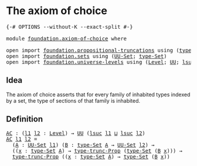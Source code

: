 # The axiom of choice

<pre class="Agda"><a id="32" class="Symbol">{-#</a> <a id="36" class="Keyword">OPTIONS</a> <a id="44" class="Pragma">--without-K</a> <a id="56" class="Pragma">--exact-split</a> <a id="70" class="Symbol">#-}</a>

<a id="75" class="Keyword">module</a> <a id="82" href="foundation.axiom-of-choice.html" class="Module">foundation.axiom-of-choice</a> <a id="109" class="Keyword">where</a>

<a id="116" class="Keyword">open</a> <a id="121" class="Keyword">import</a> <a id="128" href="foundation.propositional-truncations.html" class="Module">foundation.propositional-truncations</a> <a id="165" class="Keyword">using</a> <a id="171" class="Symbol">(</a><a id="172" href="foundation.propositional-truncations.html#2034" class="Function">type-trunc-Prop</a><a id="187" class="Symbol">)</a>
<a id="189" class="Keyword">open</a> <a id="194" class="Keyword">import</a> <a id="201" href="foundation.sets.html" class="Module">foundation.sets</a> <a id="217" class="Keyword">using</a> <a id="223" class="Symbol">(</a><a id="224" href="foundation-core.sets.html#1190" class="Function">UU-Set</a><a id="230" class="Symbol">;</a> <a id="232" href="foundation-core.sets.html#1304" class="Function">type-Set</a><a id="240" class="Symbol">)</a>
<a id="242" class="Keyword">open</a> <a id="247" class="Keyword">import</a> <a id="254" href="foundation.universe-levels.html" class="Module">foundation.universe-levels</a> <a id="281" class="Keyword">using</a> <a id="287" class="Symbol">(</a><a id="288" href="Agda.Primitive.html#597" class="Postulate">Level</a><a id="293" class="Symbol">;</a> <a id="295" href="foundation-core.universe-levels.html#235" class="Primitive">UU</a><a id="297" class="Symbol">;</a> <a id="299" href="Agda.Primitive.html#780" class="Primitive">lsuc</a><a id="303" class="Symbol">;</a> <a id="305" href="Agda.Primitive.html#810" class="Primitive Operator">_⊔_</a><a id="308" class="Symbol">)</a>
</pre>
## Idea

The axiom of choice asserts that for every family of inhabited types indexed by a set, the type of sections of that family is inhabited.

## Definition

<pre class="Agda"><a id="AC"></a><a id="485" href="foundation.axiom-of-choice.html#485" class="Function">AC</a> <a id="488" class="Symbol">:</a> <a id="490" class="Symbol">(</a><a id="491" href="foundation.axiom-of-choice.html#491" class="Bound">l1</a> <a id="494" href="foundation.axiom-of-choice.html#494" class="Bound">l2</a> <a id="497" class="Symbol">:</a> <a id="499" href="Agda.Primitive.html#597" class="Postulate">Level</a><a id="504" class="Symbol">)</a> <a id="506" class="Symbol">→</a> <a id="508" href="foundation-core.universe-levels.html#235" class="Primitive">UU</a> <a id="511" class="Symbol">(</a><a id="512" href="Agda.Primitive.html#780" class="Primitive">lsuc</a> <a id="517" href="foundation.axiom-of-choice.html#491" class="Bound">l1</a> <a id="520" href="Agda.Primitive.html#810" class="Primitive Operator">⊔</a> <a id="522" href="Agda.Primitive.html#780" class="Primitive">lsuc</a> <a id="527" href="foundation.axiom-of-choice.html#494" class="Bound">l2</a><a id="529" class="Symbol">)</a>
<a id="531" href="foundation.axiom-of-choice.html#485" class="Function">AC</a> <a id="534" href="foundation.axiom-of-choice.html#534" class="Bound">l1</a> <a id="537" href="foundation.axiom-of-choice.html#537" class="Bound">l2</a> <a id="540" class="Symbol">=</a>
  <a id="544" class="Symbol">(</a><a id="545" href="foundation.axiom-of-choice.html#545" class="Bound">A</a> <a id="547" class="Symbol">:</a> <a id="549" href="foundation-core.sets.html#1190" class="Function">UU-Set</a> <a id="556" href="foundation.axiom-of-choice.html#534" class="Bound">l1</a><a id="558" class="Symbol">)</a> <a id="560" class="Symbol">(</a><a id="561" href="foundation.axiom-of-choice.html#561" class="Bound">B</a> <a id="563" class="Symbol">:</a> <a id="565" href="foundation-core.sets.html#1304" class="Function">type-Set</a> <a id="574" href="foundation.axiom-of-choice.html#545" class="Bound">A</a> <a id="576" class="Symbol">→</a> <a id="578" href="foundation-core.sets.html#1190" class="Function">UU-Set</a> <a id="585" href="foundation.axiom-of-choice.html#537" class="Bound">l2</a><a id="587" class="Symbol">)</a> <a id="589" class="Symbol">→</a>
  <a id="593" class="Symbol">((</a><a id="595" href="foundation.axiom-of-choice.html#595" class="Bound">x</a> <a id="597" class="Symbol">:</a> <a id="599" href="foundation-core.sets.html#1304" class="Function">type-Set</a> <a id="608" href="foundation.axiom-of-choice.html#545" class="Bound">A</a><a id="609" class="Symbol">)</a> <a id="611" class="Symbol">→</a> <a id="613" href="foundation.propositional-truncations.html#2034" class="Function">type-trunc-Prop</a> <a id="629" class="Symbol">(</a><a id="630" href="foundation-core.sets.html#1304" class="Function">type-Set</a> <a id="639" class="Symbol">(</a><a id="640" href="foundation.axiom-of-choice.html#561" class="Bound">B</a> <a id="642" href="foundation.axiom-of-choice.html#595" class="Bound">x</a><a id="643" class="Symbol">)))</a> <a id="647" class="Symbol">→</a>
  <a id="651" href="foundation.propositional-truncations.html#2034" class="Function">type-trunc-Prop</a> <a id="667" class="Symbol">((</a><a id="669" href="foundation.axiom-of-choice.html#669" class="Bound">x</a> <a id="671" class="Symbol">:</a> <a id="673" href="foundation-core.sets.html#1304" class="Function">type-Set</a> <a id="682" href="foundation.axiom-of-choice.html#545" class="Bound">A</a><a id="683" class="Symbol">)</a> <a id="685" class="Symbol">→</a> <a id="687" href="foundation-core.sets.html#1304" class="Function">type-Set</a> <a id="696" class="Symbol">(</a><a id="697" href="foundation.axiom-of-choice.html#561" class="Bound">B</a> <a id="699" href="foundation.axiom-of-choice.html#669" class="Bound">x</a><a id="700" class="Symbol">))</a>
</pre>